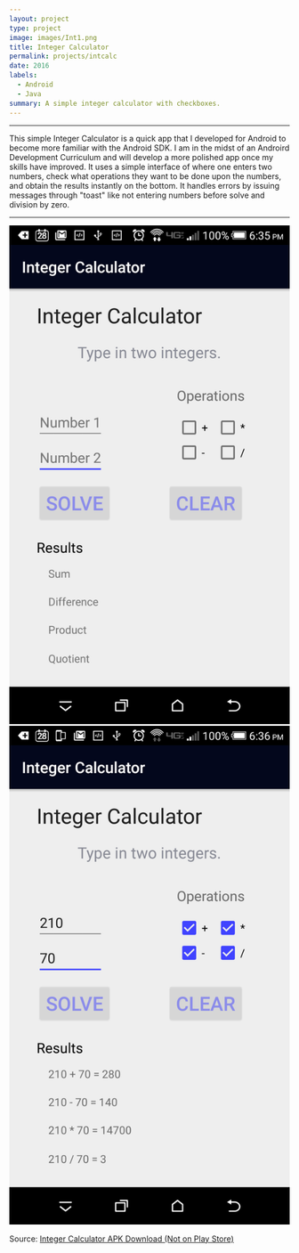```yaml
---
layout: project
type: project
image: images/Int1.png
title: Integer Calculator
permalink: projects/intcalc
date: 2016
labels:
  - Android
  - Java
summary: A simple integer calculator with checkboxes.
---
```



<hr>
This simple Integer Calculator is a quick app that I developed for Android to become more familiar with the Android SDK. I am in the midst of an Androird Development Curriculum and will develop a more polished app once my skills have improved. It uses a simple interface of where one enters two numbers, check what operations they want to be done upon the numbers, and obtain the results instantly on the bottom. It handles errors by issuing messages through "toast" like not entering numbers before solve and division by zero. 
<hr>

<img class="ui medium left floated rounded image" src="../images/Int3.png">
<img class="ui medium  right floated rounded image" src="../images/Int2.png">


Source: <a href="/images/calc.apk"><i class="large github icon "></i>Integer Calculator APK Download (Not on Play Store)</a>

